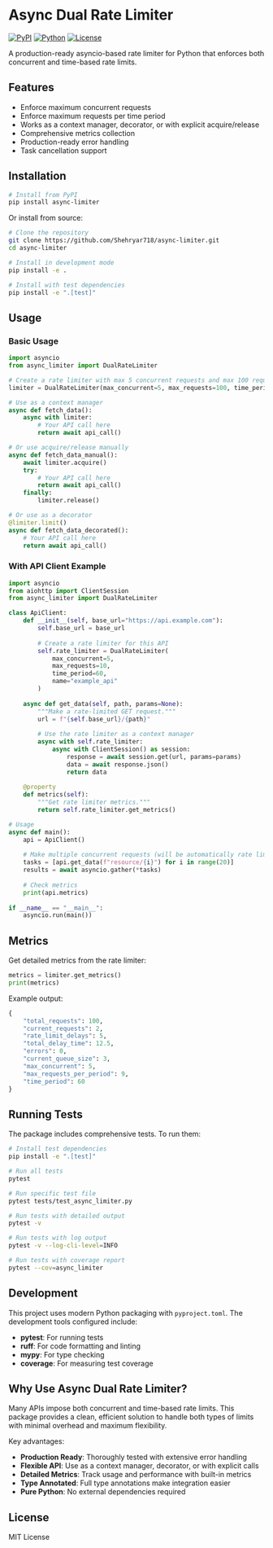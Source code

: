 # Async Dual Rate Limiter

[![PyPI](https://img.shields.io/pypi/v/async-limiter)](https://pypi.org/project/async-limiter/)
[![Python](https://img.shields.io/badge/python-3.9%20%7C%203.10%20%7C%203.11-blue)](https://pypi.org/project/async-limiter/)
[![License](https://img.shields.io/badge/license-MIT-blue)](https://github.com/Shehryar718/async-limiter/blob/main/LICENSE)

A production-ready asyncio-based rate limiter for Python that enforces both concurrent and time-based rate limits.

## Features

- Enforce maximum concurrent requests
- Enforce maximum requests per time period
- Works as a context manager, decorator, or with explicit acquire/release
- Comprehensive metrics collection
- Production-ready error handling
- Task cancellation support

## Installation

```bash
# Install from PyPI
pip install async-limiter
```

Or install from source:

```bash
# Clone the repository
git clone https://github.com/Shehryar718/async-limiter.git
cd async-limiter

# Install in development mode
pip install -e .

# Install with test dependencies
pip install -e ".[test]"
```

## Usage

### Basic Usage

```python
import asyncio
from async_limiter import DualRateLimiter

# Create a rate limiter with max 5 concurrent requests and max 100 requests per minute
limiter = DualRateLimiter(max_concurrent=5, max_requests=100, time_period=60)

# Use as a context manager
async def fetch_data():
    async with limiter:
        # Your API call here
        return await api_call()

# Or use acquire/release manually
async def fetch_data_manual():
    await limiter.acquire()
    try:
        # Your API call here
        return await api_call()
    finally:
        limiter.release()

# Or use as a decorator
@limiter.limit()
async def fetch_data_decorated():
    # Your API call here
    return await api_call()
```

### With API Client Example

```python
import asyncio
from aiohttp import ClientSession
from async_limiter import DualRateLimiter

class ApiClient:
    def __init__(self, base_url="https://api.example.com"):
        self.base_url = base_url
        
        # Create a rate limiter for this API
        self.rate_limiter = DualRateLimiter(
            max_concurrent=5,
            max_requests=10,
            time_period=60,
            name="example_api"
        )
        
    async def get_data(self, path, params=None):
        """Make a rate-limited GET request."""
        url = f"{self.base_url}/{path}"
        
        # Use the rate limiter as a context manager
        async with self.rate_limiter:
            async with ClientSession() as session:
                response = await session.get(url, params=params)
                data = await response.json()
                return data
                
    @property
    def metrics(self):
        """Get rate limiter metrics."""
        return self.rate_limiter.get_metrics()

# Usage
async def main():
    api = ApiClient()
    
    # Make multiple concurrent requests (will be automatically rate limited)
    tasks = [api.get_data(f"resource/{i}") for i in range(20)]
    results = await asyncio.gather(*tasks)
    
    # Check metrics
    print(api.metrics)
    
if __name__ == "__main__":
    asyncio.run(main())
```

## Metrics

Get detailed metrics from the rate limiter:

```python
metrics = limiter.get_metrics()
print(metrics)
```

Example output:

```python
{
    "total_requests": 100,
    "current_requests": 2,
    "rate_limit_delays": 5,
    "total_delay_time": 12.5,
    "errors": 0,
    "current_queue_size": 3,
    "max_concurrent": 5,
    "max_requests_per_period": 9,
    "time_period": 60
}
```

## Running Tests

The package includes comprehensive tests. To run them:

```bash
# Install test dependencies
pip install -e ".[test]"

# Run all tests
pytest

# Run specific test file
pytest tests/test_async_limiter.py

# Run tests with detailed output
pytest -v

# Run tests with log output
pytest -v --log-cli-level=INFO

# Run tests with coverage report
pytest --cov=async_limiter
```

## Development

This project uses modern Python packaging with `pyproject.toml`. The development tools configured include:

- **pytest**: For running tests
- **ruff**: For code formatting and linting
- **mypy**: For type checking
- **coverage**: For measuring test coverage

## Why Use Async Dual Rate Limiter?

Many APIs impose both concurrent and time-based rate limits. This package provides a clean, 
efficient solution to handle both types of limits with minimal overhead and maximum flexibility.

Key advantages:
- **Production Ready**: Thoroughly tested with extensive error handling
- **Flexible API**: Use as a context manager, decorator, or with explicit calls
- **Detailed Metrics**: Track usage and performance with built-in metrics
- **Type Annotated**: Full type annotations make integration easier
- **Pure Python**: No external dependencies required

## License

MIT License 
